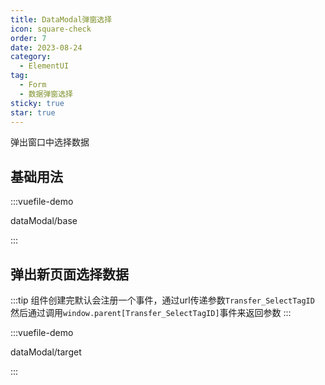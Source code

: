 ```yaml
---
title: DataModal弹窗选择
icon: square-check
order: 7
date: 2023-08-24
category:
  - ElementUI
tag:
  - Form
  - 数据弹窗选择
sticky: true
star: true
---
```


弹出窗口中选择数据

<!-- more -->

## 基础用法


:::vuefile-demo

dataModal/base

:::


## 弹出新页面选择数据

:::tip
组件创建完默认会注册一个事件，通过url传递参数<code>Transfer_SelectTagID</code>
然后通过调用<code>window.parent[Transfer_SelectTagID]</code>事件来返回参数
:::

:::vuefile-demo

dataModal/target

:::

